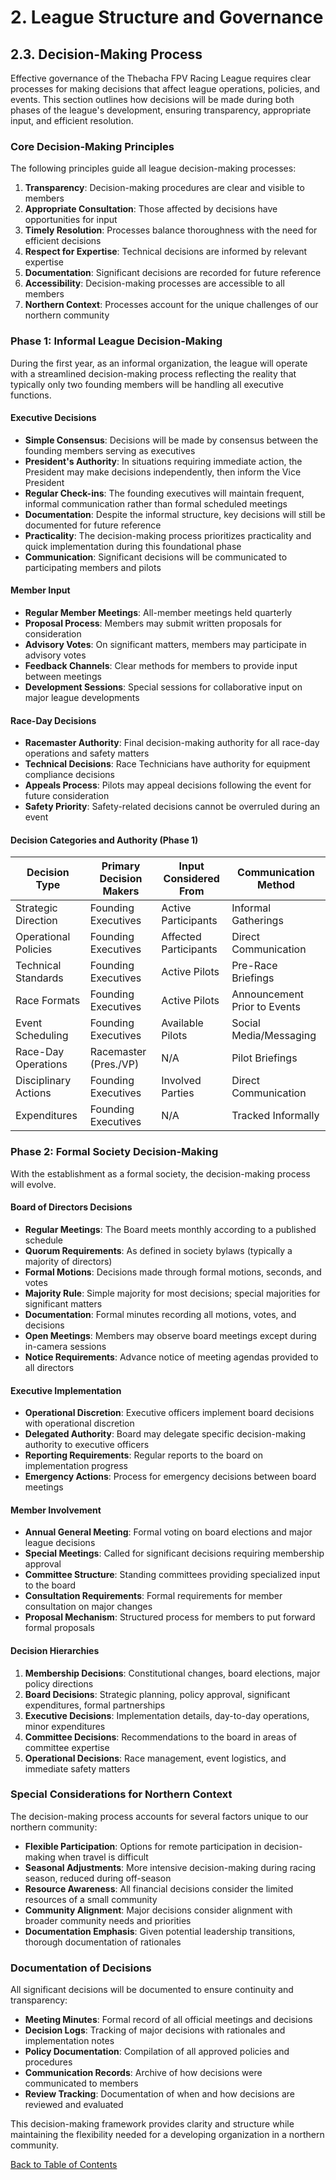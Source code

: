 # 2. League Structure and Governance

## 2.3. Decision-Making Process

Effective governance of the Thebacha FPV Racing League requires clear processes for making decisions that affect league operations, policies, and events. This section outlines how decisions will be made during both phases of the league's development, ensuring transparency, appropriate input, and efficient resolution.

### Core Decision-Making Principles

The following principles guide all league decision-making processes:

1. **Transparency**: Decision-making procedures are clear and visible to members  
2. **Appropriate Consultation**: Those affected by decisions have opportunities for input  
3. **Timely Resolution**: Processes balance thoroughness with the need for efficient decisions  
4. **Respect for Expertise**: Technical decisions are informed by relevant expertise  
5. **Documentation**: Significant decisions are recorded for future reference  
6. **Accessibility**: Decision-making processes are accessible to all members  
7. **Northern Context**: Processes account for the unique challenges of our northern community  

### Phase 1: Informal League Decision-Making

During the first year, as an informal organization, the league will operate with a streamlined decision-making process reflecting the reality that typically only two founding members will be handling all executive functions.

#### Executive Decisions

- **Simple Consensus**: Decisions will be made by consensus between the founding members serving as executives  
- **President's Authority**: In situations requiring immediate action, the President may make decisions independently, then inform the Vice President  
- **Regular Check-ins**: The founding executives will maintain frequent, informal communication rather than formal scheduled meetings  
- **Documentation**: Despite the informal structure, key decisions will still be documented for future reference  
- **Practicality**: The decision-making process prioritizes practicality and quick implementation during this foundational phase  
- **Communication**: Significant decisions will be communicated to participating members and pilots  

#### Member Input

- **Regular Member Meetings**: All-member meetings held quarterly  
- **Proposal Process**: Members may submit written proposals for consideration  
- **Advisory Votes**: On significant matters, members may participate in advisory votes  
- **Feedback Channels**: Clear methods for members to provide input between meetings  
- **Development Sessions**: Special sessions for collaborative input on major league developments  

#### Race-Day Decisions

- **Racemaster Authority**: Final decision-making authority for all race-day operations and safety matters  
- **Technical Decisions**: Race Technicians have authority for equipment compliance decisions  
- **Appeals Process**: Pilots may appeal decisions following the event for future consideration  
- **Safety Priority**: Safety-related decisions cannot be overruled during an event  

#### Decision Categories and Authority (Phase 1)

| Decision Type         | Primary Decision Makers           | Input Considered From   | Communication Method         |
|-----------------------|-----------------------------------|-------------------------|------------------------------|
| Strategic Direction   | Founding Executives              | Active Participants     | Informal Gatherings          |
| Operational Policies  | Founding Executives              | Affected Participants   | Direct Communication         |
| Technical Standards   | Founding Executives              | Active Pilots           | Pre-Race Briefings           |
| Race Formats          | Founding Executives              | Active Pilots           | Announcement Prior to Events |
| Event Scheduling      | Founding Executives              | Available Pilots        | Social Media/Messaging       |
| Race-Day Operations   | Racemaster (Pres./VP)            | N/A                     | Pilot Briefings              |
| Disciplinary Actions  | Founding Executives              | Involved Parties        | Direct Communication         |
| Expenditures          | Founding Executives              | N/A                     | Tracked Informally           |

### Phase 2: Formal Society Decision-Making

With the establishment as a formal society, the decision-making process will evolve.

#### Board of Directors Decisions

- **Regular Meetings**: The Board meets monthly according to a published schedule  
- **Quorum Requirements**: As defined in society bylaws (typically a majority of directors)  
- **Formal Motions**: Decisions made through formal motions, seconds, and votes  
- **Majority Rule**: Simple majority for most decisions; special majorities for significant matters  
- **Documentation**: Formal minutes recording all motions, votes, and decisions  
- **Open Meetings**: Members may observe board meetings except during in-camera sessions  
- **Notice Requirements**: Advance notice of meeting agendas provided to all directors  

#### Executive Implementation

- **Operational Discretion**: Executive officers implement board decisions with operational discretion  
- **Delegated Authority**: Board may delegate specific decision-making authority to executive officers  
- **Reporting Requirements**: Regular reports to the board on implementation progress  
- **Emergency Actions**: Process for emergency decisions between board meetings  

#### Member Involvement

- **Annual General Meeting**: Formal voting on board elections and major league decisions  
- **Special Meetings**: Called for significant decisions requiring membership approval  
- **Committee Structure**: Standing committees providing specialized input to the board  
- **Consultation Requirements**: Formal requirements for member consultation on major changes  
- **Proposal Mechanism**: Structured process for members to put forward formal proposals  

#### Decision Hierarchies

1. **Membership Decisions**: Constitutional changes, board elections, major policy directions  
2. **Board Decisions**: Strategic planning, policy approval, significant expenditures, formal partnerships  
3. **Executive Decisions**: Implementation details, day-to-day operations, minor expenditures  
4. **Committee Decisions**: Recommendations to the board in areas of committee expertise  
5. **Operational Decisions**: Race management, event logistics, and immediate safety matters  

### Special Considerations for Northern Context

The decision-making process accounts for several factors unique to our northern community:

- **Flexible Participation**: Options for remote participation in decision-making when travel is difficult  
- **Seasonal Adjustments**: More intensive decision-making during racing season, reduced during off-season  
- **Resource Awareness**: All financial decisions consider the limited resources of a small community  
- **Community Alignment**: Major decisions consider alignment with broader community needs and priorities  
- **Documentation Emphasis**: Given potential leadership transitions, thorough documentation of rationales  

### Documentation of Decisions

All significant decisions will be documented to ensure continuity and transparency:

- **Meeting Minutes**: Formal record of all official meetings and decisions  
- **Decision Logs**: Tracking of major decisions with rationales and implementation notes  
- **Policy Documentation**: Compilation of all approved policies and procedures  
- **Communication Records**: Archive of how decisions were communicated to members  
- **Review Tracking**: Documentation of when and how decisions are reviewed and evaluated  

This decision-making framework provides clarity and structure while maintaining the flexibility needed for a developing organization in a northern community.

[Back to Table of Contents](contents.md)